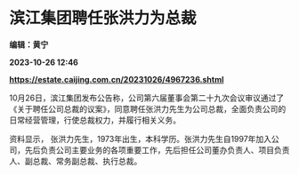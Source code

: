 # 滨江集团聘任张洪力为总裁
**编辑：黄宁**

**2023-10-26 12:46**

**https://estate.caijing.com.cn/20231026/4967236.shtml**

10月26日，滨江集团发布公告称，公司第六届董事会第二十九次会议审议通过了《关于聘任公司总裁的议案》，同意聘任张洪力先生为公司总裁，全面负责公司的日常经营管理，行使总裁权力，并履行相关义务。

资料显示， 张洪力先生，1973年出生，本科学历。张洪力先生自1997年加入公司，先后负责公司主要业务的各项重要工作，先后担任公司董办负责人、项目负责人、副总裁、常务副总裁、执行总裁。